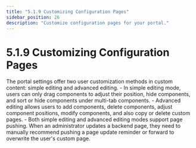 ```yaml
---
title: "5.1.9 Customizing Configuration Pages"
sidebar_position: 26
description: "Customize configuration pages for your portal."
---
```


# 5.1.9 Customizing Configuration Pages

The portal settings offer two user customization methods in custom content: simple editing and advanced editing. - In simple editing mode, users can only drag components to adjust their position, hide components, and sort or hide components under multi-tab components. - Advanced editing allows users to add components, delete components, adjust component positions, modify components, and also copy or delete custom pages. - Both simple editing and advanced editing modes support page pushing. When an administrator updates a backend page, they need to manually recommend pushing a page update reminder or forward to overwrite the user's custom page.